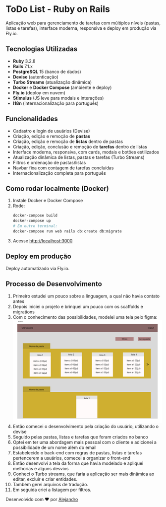 # ToDo List - Ruby on Rails

Aplicação web para gerenciamento de tarefas com múltiplos níveis (pastas, listas e tarefas), interface moderna, responsiva e deploy em produção via Fly.io.

## Tecnologias Utilizadas

- **Ruby** 3.2.8
- **Rails** 7.1.x
- **PostgreSQL** 15 (banco de dados)
- **Devise** (autenticação)
- **Turbo Streams** (atualização dinâmica)
- **Docker** e **Docker Compose** (ambiente e deploy)
- **Fly.io** (deploy em nuvem)
- **Stimulus** (JS leve para modais e interações)
- **I18n** (internacionalização para português)

## Funcionalidades

- Cadastro e login de usuários (Devise)
- Criação, edição e remoção de **pastas**
- Criação, edição e remoção de **listas** dentro de pastas
- Criação, edição, conclusão e remoção de **tarefas** dentro de listas
- Interface moderna, responsiva, com cards, modais e botões estilizados
- Atualização dinâmica de listas, pastas e tarefas (Turbo Streams)
- Filtros e ordenação de pastas/listas
- Navbar fixa com contagem de tarefas concluídas
- Internacionalização completa para português

## Como rodar localmente (Docker)

1. Instale Docker e Docker Compose
2. Rode:
   ```bash
   docker-compose build
   docker-compose up
   # Em outro terminal:
   docker-compose run web rails db:create db:migrate
   ```
3. Acesse [http://localhost:3000](http://localhost:3000)

## Deploy em produção

Deploy automatizado via Fly.io.

## Processo de Desenvolvimento

1. Primeiro estudei um pouco sobre a linguagem, a qual não havia contato antes
2. Depois iniciei o projeto e brinquei um pouco com os scaffolds e migrations
3. Com o conhecimento das possibilidades, modelei uma tela pelo figma:
![modelagem](figma_inicial.png)
4. Então comecei o desenvolvimento pela criação do usuário, utilizando o devise
5. Seguido pelas pastas, listas e tarefas que foram criados no banco
6. Optei em ter uma abordagem mais pessoal com o cliente e adicionei a possibilidade de um nome além do email
7. Estabelecido o back-end com regras de pastas, listas e tarefas pertencerem a usuários, comecei a organizar o front-end
8. Então desenvolvi a tela da forma que havia modelado e apliquei melhorias e alguns desvios
9. Conheci o Turbo streams, que faria a aplicação ser mais dinâmica ao editar, excluir e criar entidades.
10. Também gerei arquivos de tradução.
11. Em seguida criei a listagem por filtros.


Desenvolvido com ❤️ por [Alejandro](https://github.com/typedefAlejandro)
